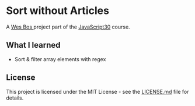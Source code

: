 # Sort without Articles

A [Wes Bos ](http://wesbos.com/) project part of the [JavaScript30](https://javascript30.com/) course.

## What I learned

* Sort & filter array elements with regex

## License

This project is licensed under the MIT License - see the [LICENSE.md](LICENSE.md) file for details.
